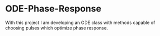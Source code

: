 # ODE-Phase-Response
With this project I am developing an ODE class with methods capable of choosing pulses which optimize phase response.
